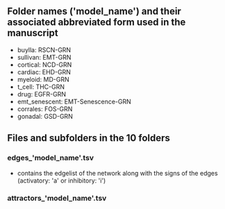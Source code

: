 ## Folder names ('model_name') and their associated abbreviated form used in the manuscript
- buylla: RSCN-GRN
- sullivan: EMT-GRN
- cortical: NCD-GRN
- cardiac: EHD-GRN
- myeloid: MD-GRN
- t_cell: THC-GRN
- drug: EGFR-GRN
- emt_senescent: EMT-Senescence-GRN
- corrales: FOS-GRN
- gonadal: GSD-GRN
## Files and subfolders in the 10 folders
### edges_'model_name'.tsv
- contains the edgelist of the network along with the signs of the edges (activatory: 'a' or inhibitory: 'i')
### attractors_'model_name'.tsv

